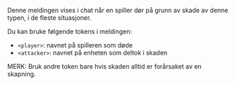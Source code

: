Denne meldingen vises i chat når en spiller dør på grunn av skade av denne typen, i de fleste situasjoner.

Du kan bruke følgende tokens i meldingen:

- `<player>`: navnet på spilleren som døde
- `<attacker>`: navnet på enheten som deltok i skaden

MERK: Bruk andre token bare hvis skaden alltid er forårsaket av en skapning.
